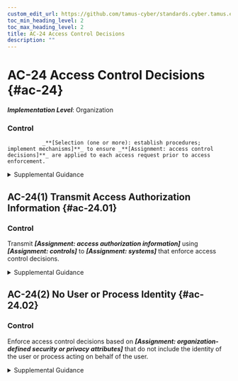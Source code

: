 ```yaml
---
custom_edit_url: https://github.com/tamus-cyber/standards.cyber.tamus.edu/tree/main/static/content/tamus.edu/TAMUS_profile.xml
toc_min_heading_level: 2
toc_max_heading_level: 2
title: AC-24 Access Control Decisions
description: ""
---
```


# AC-24 Access Control Decisions {#ac-24}

_**Implementation Level**_: Organization

### Control


               _**[Selection (one or more): establish procedures; implement mechanisms]**_ to ensure _**[Assignment: access control decisions]**_ are applied to each access request prior to access enforcement.

<details>
  <summary>Supplemental Guidance</summary>


               _**[Selection (one or more): establish procedures; implement mechanisms]**_ to ensure _**[Assignment: access control decisions]**_ are applied to each access request prior to access enforcement.

</details>

## AC-24(1) Transmit Access Authorization Information {#ac-24.01}

### Control

Transmit _**[Assignment: access authorization information]**_ using _**[Assignment: controls]**_ to _**[Assignment: systems]**_ that enforce access control decisions.

<details>
  <summary>Supplemental Guidance</summary>

Transmit _**[Assignment: access authorization information]**_ using _**[Assignment: controls]**_ to _**[Assignment: systems]**_ that enforce access control decisions.

</details>

## AC-24(2) No User or Process Identity {#ac-24.02}

### Control

Enforce access control decisions based on _**[Assignment: organization-defined security or privacy attributes]**_ that do not include the identity of the user or process acting on behalf of the user.

<details>
  <summary>Supplemental Guidance</summary>

Enforce access control decisions based on _**[Assignment: organization-defined security or privacy attributes]**_ that do not include the identity of the user or process acting on behalf of the user.

</details>


